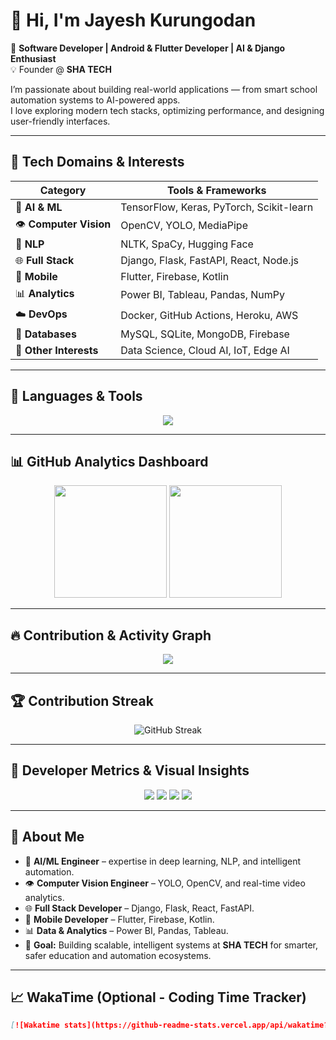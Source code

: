 # 👋 Hi, I'm Jayesh Kurungodan

🚀 **Software Developer | Android & Flutter Developer | AI & Django Enthusiast**  
💡 Founder @ **SHA TECH**

I’m passionate about building real-world applications — from smart school automation systems to AI-powered apps.  
I love exploring modern tech stacks, optimizing performance, and designing user-friendly interfaces.

---

## 🧩 Tech Domains & Interests

| Category | Tools & Frameworks |
|-----------|--------------------|
| 🧠 **AI & ML** | TensorFlow, Keras, PyTorch, Scikit-learn |
| 👁️ **Computer Vision** | OpenCV, YOLO, MediaPipe |
| 💬 **NLP** | NLTK, SpaCy, Hugging Face |
| 🌐 **Full Stack** | Django, Flask, FastAPI, React, Node.js |
| 📱 **Mobile** | Flutter, Firebase, Kotlin |
| 📊 **Analytics** | Power BI, Tableau, Pandas, NumPy |
| ☁️ **DevOps** | Docker, GitHub Actions, Heroku, AWS |
| 🧩 **Databases** | MySQL, SQLite, MongoDB, Firebase |
| 🧠 **Other Interests** | Data Science, Cloud AI, IoT, Edge AI |

---

## 🧰 **Languages & Tools**

<p align="center">
  <img src="https://skillicons.dev/icons?i=python,dart,flutter,html,css,js,cpp,react,django,flask,firebase,mysql,git,github,aws,docker,tensorflow,pytorch,opencv,linux&perline=10" />
</p>

---

## 📊 **GitHub Analytics Dashboard**

<p align="center">
  <img src="https://github-readme-stats.vercel.app/api?username=kakkarot23&show_icons=true&theme=tokyonight" height="180em"/>
  <img src="https://github-readme-stats.vercel.app/api/top-langs/?username=kakkarot23&layout=compact&theme=tokyonight" height="180em"/>
</p>

---

## 🔥 **Contribution & Activity Graph**

<p align="center">
  <img src="https://github-readme-activity-graph.vercel.app/graph?username=kakkarot23&theme=tokyo-night" />
</p>

---

## 🏆 **Contribution Streak**

<p align="center">
  <img src="https://github-readme-streak-stats.herokuapp.com/?user=kakkarot23&theme=tokyonight" alt="GitHub Streak"/>
</p>

---

## 🧩 **Developer Metrics & Visual Insights**

<p align="center">
  <img src="https://github-profile-summary-cards.vercel.app/api/cards/profile-details?username=kakkarot23&theme=tokyonight"/>
  <img src="https://github-profile-summary-cards.vercel.app/api/cards/most-commit-language?username=kakkarot23&theme=tokyonight"/>
  <img src="https://github-profile-summary-cards.vercel.app/api/cards/repos-per-language?username=kakkarot23&theme=tokyonight"/>
  <img src="https://github-profile-summary-cards.vercel.app/api/cards/productive-time?username=kakkarot23&theme=tokyonight&utcOffset=5.5"/>
</p>

---

## 💬 **About Me**

- 🤖 **AI/ML Engineer** – expertise in deep learning, NLP, and intelligent automation.  
- 👁️ **Computer Vision Engineer** – YOLO, OpenCV, and real-time video analytics.  
- 🌐 **Full Stack Developer** – Django, Flask, React, FastAPI.  
- 📱 **Mobile Developer** – Flutter, Firebase, Kotlin.  
- 📊 **Data & Analytics** – Power BI, Pandas, Tableau.  
- 💼 **Goal:** Building scalable, intelligent systems at **SHA TECH** for smarter, safer education and automation ecosystems.

---

## 📈 **WakaTime (Optional - Coding Time Tracker)**

```markdown
[![Wakatime stats](https://github-readme-stats.vercel.app/api/wakatime?username=YOUR_WAKATIME_USERNAME&theme=tokyonight)](https://wakatime.com/@YOUR_WAKATIME_USERNAME)
